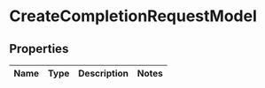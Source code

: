 
# CreateCompletionRequestModel

## Properties
Name | Type | Description | Notes
------------ | ------------- | ------------- | -------------



